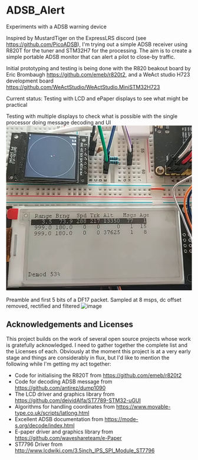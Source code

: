 # ADSB_Alert
Experiments with a ADSB warning device

Inspired by MustardTiger on the ExpressLRS discord (see https://github.com/PicoADSB), I'm trying out a simple ADSB receiver using R820T for the tuner and STM32H7 for the processing. The aim is to create a simple portable ADSB monitor that can alert a pilot to close-by traffic.

Initial prototyping and testing is being done with the R820 beakout board by Eric Brombaugh https://github.com/emeb/r820t2, and a WeAct studio H723 development board https://github.com/WeActStudio/WeActStudio.MiniSTM32H723

Current status: Testing with LCD and ePaper displays to see what might be practical

Testing with multiple displays to check what is possible with the single processor doing message decoding and UI
![image](https://github.com/JBKingdon/ADSB_Alert/blob/main/images/adsb-displays.jpg)

Preamble and first 5 bits of a DF17 packet. Sampled at 8 msps, dc offset removed, rectified and filtered
![image](https://github.com/JBKingdon/ADSB_Alert/assets/12351913/9e1567e0-9f94-45af-9570-c25a7aae8cf3)

## Acknowledgements and Licenses

This project builds on the work of several open source projects whose work is gratefully acknowledged.
I need to gather together the complete list and the Licenses of each. Obviously at the moment this project
is at a very early stage and things are considerably in flux, but I'd like to mention the following 
while I'm getting my act together:

- Code for initialising the R820T from https://github.com/emeb/r820t2
- Code for decoding ADSB message from https://github.com/antirez/dump1090
- The LCD driver and graphics library from https://github.com/deividAlfa/ST7789-STM32-uGUI
- Algorithms for handling coordinates from https://www.movable-type.co.uk/scripts/latlong.html
- Excellent ADSB documentation from https://mode-s.org/decode/index.html
- E-paper driver and graphics library from https://github.com/waveshareteam/e-Paper
- ST7796 Driver from http://www.lcdwiki.com/3.5inch_IPS_SPI_Module_ST7796
